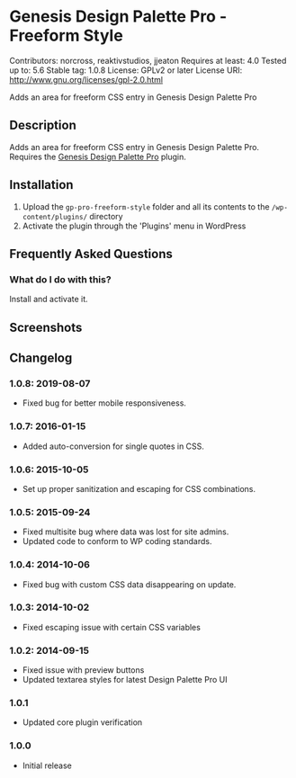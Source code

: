 # Genesis Design Palette Pro - Freeform Style
Contributors: norcross, reaktivstudios, jjeaton
Requires at least: 4.0
Tested up to: 5.6
Stable tag: 1.0.8
License: GPLv2 or later
License URI: http://www.gnu.org/licenses/gpl-2.0.html

Adds an area for freeform CSS entry in Genesis Design Palette Pro

## Description

Adds an area for freeform CSS entry in Genesis Design Palette Pro. Requires the [Genesis Design Palette Pro](http://genesisdesignpro.com/ "Genesis Design Palette Pro") plugin.

## Installation

1. Upload the `gp-pro-freeform-style` folder and all its contents to the `/wp-content/plugins/` directory
1. Activate the plugin through the 'Plugins' menu in WordPress

## Frequently Asked Questions
### What do I do with this?
Install and activate it.

## Screenshots
## Changelog
### 1.0.8: 2019-08-07
* Fixed bug for better mobile responsiveness.

### 1.0.7: 2016-01-15
* Added auto-conversion for single quotes in CSS.

### 1.0.6: 2015-10-05
* Set up proper sanitization and escaping for CSS combinations.

### 1.0.5: 2015-09-24
* Fixed multisite bug where data was lost for site admins.
* Updated code to conform to WP coding standards.

### 1.0.4: 2014-10-06
* Fixed bug with custom CSS data disappearing on update.

### 1.0.3: 2014-10-02
* Fixed escaping issue with certain CSS variables

### 1.0.2: 2014-09-15
* Fixed issue with preview buttons
* Updated textarea styles for latest Design Palette Pro UI

### 1.0.1
* Updated core plugin verification

### 1.0.0
* Initial release
